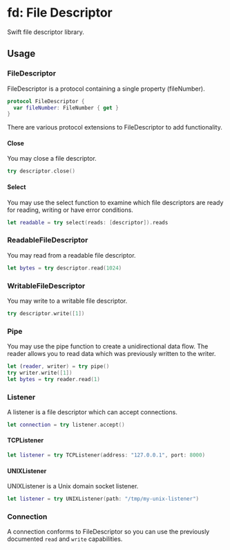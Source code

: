 # fd: File Descriptor

Swift file descriptor library.

## Usage

### FileDescriptor

FileDescriptor is a protocol containing a single property (fileNumber).

```swift
protocol FileDescriptor {
  var fileNumber: FileNumber { get }
}
```

There are various protocol extensions to FileDescriptor to add functionality.

#### Close

You may close a file descriptor.

```swift
try descriptor.close()
```

#### Select

You may use the select function to examine which file descriptors are ready for
reading, writing or have error conditions.

```swift
let readable = try select(reads: [descriptor]).reads
```

### ReadableFileDescriptor

You may read from a readable file descriptor.

```swift
let bytes = try descriptor.read(1024)
```

### WritableFileDescriptor

You may write to a writable file descriptor.

```swift
try descriptor.write([1])
```

### Pipe

You may use the pipe function to create a unidirectional data flow. The reader
allows you to read data which was previously written to the writer.

```swift
let (reader, writer) = try pipe()
try writer.write([1])
let bytes = try reader.read(1)
```

### Listener

A listener is a file descriptor which can accept connections.

```swift
let connection = try listener.accept()
```

#### TCPListener

```swift
let listener = try TCPListener(address: "127.0.0.1", port: 8000)
```

#### UNIXListener

UNIXListener is a Unix domain socket listener.

```swift
let listener = try UNIXListener(path: "/tmp/my-unix-listener")
```

### Connection

A connection conforms to FileDescriptor so you can use the previously
documented `read` and `write` capabilities.
